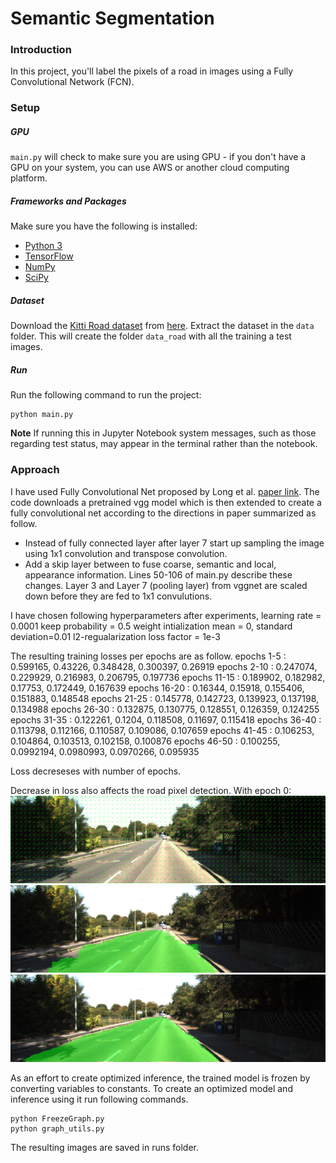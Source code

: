 # Semantic Segmentation
### Introduction
In this project, you'll label the pixels of a road in images using a Fully Convolutional Network (FCN).

### Setup
##### GPU
`main.py` will check to make sure you are using GPU - if you don't have a GPU on your system, you can use AWS or another cloud computing platform.
##### Frameworks and Packages
Make sure you have the following is installed:
 - [Python 3](https://www.python.org/)
 - [TensorFlow](https://www.tensorflow.org/)
 - [NumPy](http://www.numpy.org/)
 - [SciPy](https://www.scipy.org/)
##### Dataset
Download the [Kitti Road dataset](http://www.cvlibs.net/datasets/kitti/eval_road.php) from [here](http://www.cvlibs.net/download.php?file=data_road.zip).  Extract the dataset in the `data` folder.  This will create the folder `data_road` with all the training a test images.

##### Run
Run the following command to run the project:
```
python main.py
```
**Note** If running this in Jupyter Notebook system messages, such as those regarding test status, may appear in the terminal rather than the notebook.

### Approach
I have used Fully Convolutional Net proposed by Long et al. [paper link](https://people.eecs.berkeley.edu/~jonlong/long_shelhamer_fcn.pdf). The code downloads a pretrained vgg model which is then extended to create a fully convolutional net according to the directions in paper summarized as follow.
- Instead of fully connected layer after layer 7 start up sampling the image using 1x1 convolution and transpose convolution.
- Add a skip layer between  to fuse coarse, semantic and local, appearance information. Lines 50-106 of main.py describe these changes.
Layer 3 and Layer 7 (pooling layer) from vggnet are scaled down before they are fed to 1x1 convulutions.

I have chosen following hyperparameters after experiments,
learning rate = 0.0001
keep probability = 0.5
weight intialization mean = 0, standard deviation=0.01
l2-regualarization loss factor = 1e-3

The resulting training losses per epochs are as follow.
epochs 1-5   : 0.599165, 0.43226, 0.348428, 0.300397, 0.26919
epochs 2-10  : 0.247074, 0.229929, 0.216983, 0.206795, 0.197736
epochs 11-15 : 0.189902, 0.182982, 0.17753, 0.172449, 0.167639
epochs 16-20 : 0.16344, 0.15918, 0.155406, 0.151883, 0.148548
epochs 21-25 : 0.145778, 0.142723, 0.139923, 0.137198, 0.134988
epochs 26-30 : 0.132875, 0.130775, 0.128551, 0.126359, 0.124255
epochs 31-35 : 0.122261, 0.1204, 0.118508, 0.11697, 0.115418
epochs 36-40 : 0.113798, 0.112166, 0.110587, 0.109086, 0.107659
epochs 41-45 : 0.106253, 0.104864, 0.103513, 0.102158, 0.100876
epochs 46-50 : 0.100255, 0.0992194, 0.0980993, 0.0970266, 0.095935

Loss decreseses with number of epochs.

Decrease in loss also affects the road pixel detection. With epoch 0:
![training after epoch 0](./um_000052.png)
![training after epoch 10](./um_000052_10ep.png)
![training after epoch 50](./um_000052_50ep.png)

As an effort to create optimized inference, the trained model is frozen by converting variables to constants. To create an optimized model and inference using it run following commands.
```
python FreezeGraph.py
python graph_utils.py
```
The resulting images are saved in runs folder.
